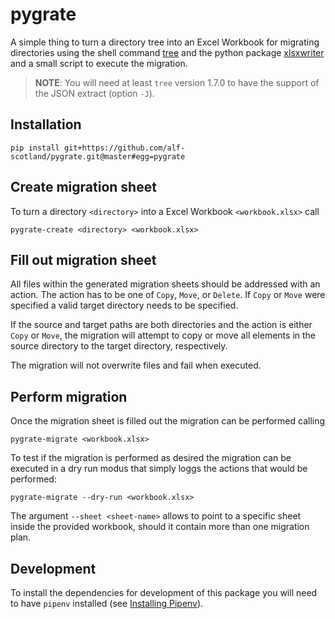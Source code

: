 # pygrate

A simple thing to turn a directory tree into an Excel Workbook for migrating directories using the shell command [tree](http://mama.indstate.edu/users/ice/tree/) and the python package [xlsxwriter](https://xlsxwriter.readthedocs.io/) and a small script to execute the migration.

> **NOTE**: You will need at least `tree` version 1.7.0 to have the support of the JSON extract (option `-J`).

## Installation

```shell
pip install git+https://github.com/alf-scotland/pygrate.git@master#egg=pygrate
```

## Create migration sheet

To turn a directory `<directory>` into a Excel Workbook `<workbook.xlsx>` call
```shell
pygrate-create <directory> <workbook.xlsx>
```

## Fill out migration sheet

All files within the generated migration sheets should be addressed with an action. The action has to be one of `Copy`, `Move`, or `Delete`. If `Copy` or `Move` were specified a valid target directory needs to be specified.

If the source and target paths are both directories and the action is either `Copy` or `Move`, the migration will attempt to copy or move all elements in the source directory to the target directory, respectively.

The migration will not overwrite files and fail when executed.

## Perform migration

Once the migration sheet is filled out the migration can be performed calling
```shell
pygrate-migrate <workbook.xlsx>
```

To test if the migration is performed as desired the migration can be executed in a dry run modus that simply loggs the actions that would be performed:
```shell
pygrate-migrate --dry-run <workbook.xlsx>
```

The argument `--sheet <sheet-name>` allows to point to a specific sheet inside the provided workbook, should it contain more than one migration plan.

## Development

To install the dependencies for development of this package you will need to have `pipenv` installed (see [Installing Pipenv](https://docs.pipenv.org/en/latest/install/#installing-pipenv)).
